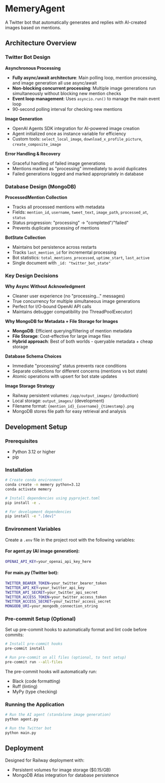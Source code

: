 # MemeryAgent

A Twitter bot that automatically generates and replies with AI-created images based on mentions.

## Architecture Overview

### Twitter Bot Design

**Asynchronous Processing**
- **Fully async/await architecture**: Main polling loop, mention processing, and image generation all use async/await
- **Non-blocking concurrent processing**: Multiple image generations run simultaneously without blocking new mention checks
- **Event loop management**: Uses `asyncio.run()` to manage the main event loop
- 90-second polling interval for checking new mentions

**Image Generation**
- OpenAI Agents SDK integration for AI-powered image creation
- Agent initialized once as instance variable for efficiency
- Custom tools: `select_local_image`, `download_x_profile_picture`, `create_composite_image`

**Error Handling & Recovery**
- Graceful handling of failed image generations
- Mentions marked as "processing" immediately to avoid duplicates
- Failed generations logged and marked appropriately in database

### Database Design (MongoDB)

**ProcessedMention Collection**
- Tracks all processed mentions with metadata
- Fields: `mention_id`, `username`, `tweet_text`, `image_path`, `processed_at`, `status`
- Status progression: "processing" → "completed"/"failed"
- Prevents duplicate processing of mentions

**BotState Collection**
- Maintains bot persistence across restarts
- Tracks `last_mention_id` for incremental processing
- Bot statistics: `total_mentions_processed`, `uptime_start`, `last_active`
- Single document with `_id: "twitter_bot_state"`

### Key Design Decisions

**Why Async Without Acknowledgment**
- Cleaner user experience (no "processing..." messages)
- True concurrency for multiple simultaneous image generations
- Perfect for I/O-bound OpenAI API calls
- Maintains debugger compatibility (no ThreadPoolExecutor)

**Why MongoDB for Metadata + File Storage for Images**
- **MongoDB**: Efficient querying/filtering of mention metadata
- **File Storage**: Cost-effective for large image files
- **Hybrid approach**: Best of both worlds - queryable metadata + cheap storage

**Database Schema Choices**
- Immediate "processing" status prevents race conditions
- Separate collections for different concerns (mentions vs bot state)
- Atomic operations with upsert for bot state updates

**Image Storage Strategy**
- Railway persistent volumes: `/app/output_images/` (production)
- Local storage: `output_images/` (development)
- Filename format: `{mention_id}_{username}_{timestamp}.png`
- MongoDB stores file path for easy retrieval and analysis

## Development Setup

### Prerequisites
- Python 3.12 or higher
- pip

### Installation

```bash
# Create conda environment
conda create -n memery python=3.12
conda activate memery

# Install dependencies using pyproject.toml
pip install -e .

# For development dependencies
pip install -e ".[dev]"
```

### Environment Variables

Create a `.env` file in the project root with the following variables:

#### For agent.py (AI image generation):
```bash
OPENAI_API_KEY=your_openai_api_key_here
```

#### For main.py (Twitter bot):
```bash
TWITTER_BEARER_TOKEN=your_twitter_bearer_token
TWITTER_API_KEY=your_twitter_api_key
TWITTER_API_SECRET=your_twitter_api_secret
TWITTER_ACCESS_TOKEN=your_twitter_access_token
TWITTER_ACCESS_SECRET=your_twitter_access_secret
MONGODB_URI=your_mongodb_connection_string
```

### Pre-commit Setup (Optional)

Set up pre-commit hooks to automatically format and lint code before commits:

```bash
# Install pre-commit hooks
pre-commit install

# Run pre-commit on all files (optional, to test setup)
pre-commit run --all-files
```

The pre-commit hooks will automatically run:
- Black (code formatting)
- Ruff (linting)
- MyPy (type checking)

### Running the Application

```bash
# Run the AI agent (standalone image generation)
python agent.py

# Run the Twitter bot
python main.py
```

## Deployment

Designed for Railway deployment with:
- Persistent volumes for image storage ($0.15/GB)
- MongoDB Atlas integration for database persistence
